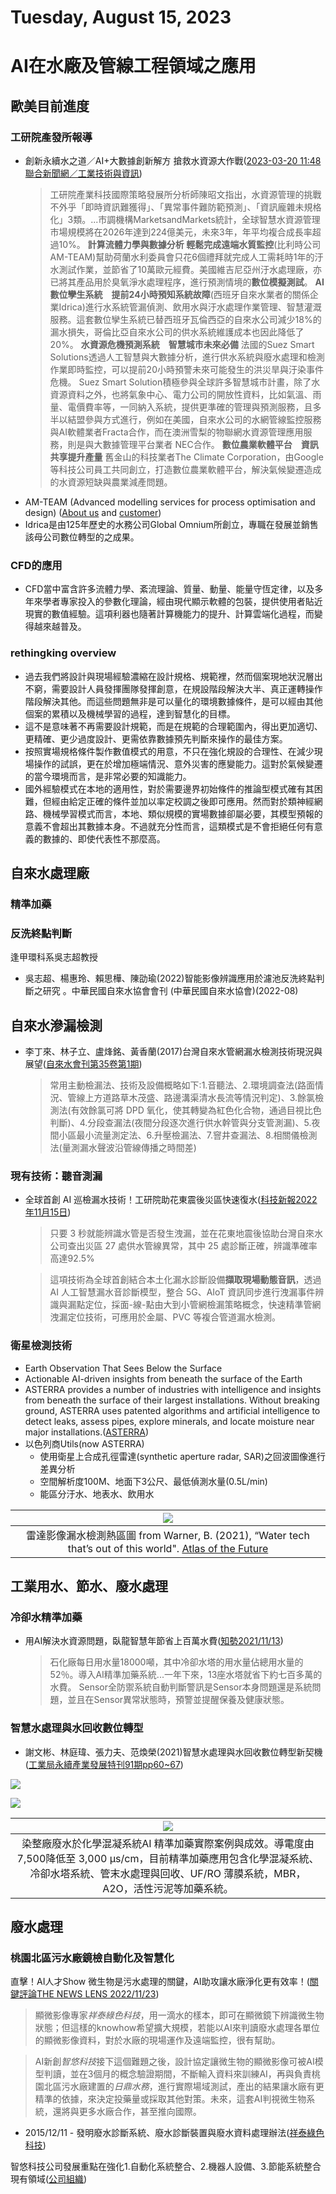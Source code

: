 # Tuesday, August 15, 2023

# AI在水廠及管線工程領域之應用

## 歐美目前進度

### 工研院產發所報導

- 創新永續水之道／AI+大數據創新解方 搶救水資源大作戰([2023-03-20 11:48 聯合新聞網／工業技術與資訊](https://udn.com/news/story/6905/7042846))
  > 工研院產業科技國際策略發展所分析師陳昭文指出，水資源管理的挑戰不外乎「即時資訊難獲得」、「異常事件難防範預測」、「資訊龐雜未規格化」3類。...市調機構MarketsandMarkets統計，全球智慧水資源管理市場規模將在2026年達到224億美元，未來3年，年平均複合成長率超過10%。
  > **計算流體力學與數據分析 輕鬆完成遠端水質監控**(比利時公司AM-TEAM)幫助荷蘭水利委員會只花6個禮拜就完成人工需耗時1年的汙水測試作業，並節省了10萬歐元經費。美國維吉尼亞州汙水處理廠，亦已將其產品用於臭氧淨水處理程序，進行預測情境的**數位模擬測試**。
  > **AI數位孿生系統　提前24小時預知系統故障**(西班牙自來水業者的關係企業Idrica)進行水系統管漏偵測、飲用水與汙水處理作業管理、智慧灌溉服務。這套數位孿生系統已替西班牙瓦倫西亞的自來水公司減少18%的漏水損失，哥倫比亞自來水公司的供水系統維護成本也因此降低了20%。
  > **水資源危機預測系統　智慧城市未來必備**
  > 法國的Suez Smart Solutions透過人工智慧與大數據分析，進行供水系統與廢水處理和檢測作業即時監控，可以提前20小時預警未來可能發生的洪災旱與汙染事件危機。
  > Suez Smart Solution積極參與全球許多智慧城市計畫，除了水資源資料之外，也將氣象中心、電力公司的開放性資料，比如氣溫、雨量、電價費率等，一同納入系統，提供更準確的管理與預測服務，且多半以結盟參與方式進行，例如在美國，自來水公司的水網管線監控服務與AI軟體業者Fracta合作，而在澳洲雪梨的物聯網水資源管理應用服務，則是與大數據管理平台業者 NEC合作。
  > **數位農業軟體平台　資訊共享提升產量**
  > 舊金山的科技業者The Climate Corporation，由Google等科技公司員工共同創立，打造數位農業軟體平台，解決氣候變遷造成的水資源短缺與農業減產問題。
- AM-TEAM (Advanced modelling services for process optimisation and design) ([About us](https://www.am-team.com/) and [customer](https://www.am-team.com/en/customer-stories/index.html))
- Idrica是由125年歷史的水務公司Global Omnium所創立，專職在發展並銷售該母公司數位轉型的之成果。

### CFD的應用

- CFD當中富含許多流體力學、紊流理論、質量、動量、能量守恆定律，以及多年來學者專家投入的參數化理論，經由現代顯示軟體的包裝，提供使用者貼近現實的數值經驗。這項利器也隨著計算機能力的提升、計算雲端化過程，而變得越來越普及。

### rethingking overview

- 過去我們將設計與現場經驗濃縮在設計規格、規範裡，然而個案現地狀況層出不窮，需要設計人員發揮團隊發揮創意，在規設階段解決大半、真正運轉操作階段解決其他。而這些問題無非是可以量化的環境數據條件，是可以經由其他個案的累積以及機械學習的過程，達到智慧化的目標。
- 這不是意味著不再需要設計規範，而是在規範的合理範圍內，得出更加適切、更精確、更少過度設計、更需依靠數據預先判斷來操作的最佳方案。
- 按照實場規格條件製作數值模式的用意，不只在強化規設的合理性、在減少現場操作的試誤，更在於增加極端情況、意外災害的應變能力。這對於氣候變遷的當今環境而言，是非常必要的知識能力。
- 國外經驗模式在本地的適用性，對於需要邊界初始條件的推論型模式確有其困難，但經由給定正確的條件並加以率定校調之後即可應用。然而對於類神經網路、機械學習模式而言，本地、類似規模的實場數據卻屬必要，其模型預報的意義不會超出其數據本身。不過就充分性而言，這類模式是不會拒絕任何有意義的數據的、即使代表性不那麼高。

## 自來水處理廠

### 精準加藥

[^15]: 台灣自來水（股）公司第八區管理處操作課(2023)自來水水質再進化 AI 精準加藥，112 年度經濟部中小企業處新創採購-場域實證‧共創解題。[經濟部中小企業處](https://www.spp.org.tw/spp/file_downloads/question/台灣自來水股份有限公司第八區管理處操作課─自來水水質再進化AI精準加藥.pdf)

### 反洗終點判斷

逢甲環科系吳志超教授
- 吳志超、楊惠玲、賴思樺、陳劭瑜(2022)智能影像辨識應用於濾池反洗終點判斷之研究 。中華民國自來水協會會刊 (中華民國自來水協會)(2022-08)

## 自來水滲漏檢測

- 李丁來、林子立、盧烽銘、黃香蘭(2017)台灣自來水管網漏水檢測技術現況與展望([自來水會刊第35卷第1期](https://tpl.ncl.edu.tw/NclService/pdfdownload?filePath=lV8OirTfsslWcCxIpLbUfg1V9cr4x1WcPDtJtzCNlHoNYlUXbu6_j6Ydd8gbOtpR&imgType=Bn5sH4BGpJw=&key=rVo9VgdvPyHzBS_-UcHMGhOFS3ON8V3LfTWQBCdCLsgeVVU9OyINO4qBZJhLTxWd&xmlId=0006861097))

  > 常用主動檢漏法、技術及設備概略如下:1.音聽法、2.環境調查法(路面情況、管線上方道路草木茂盛、路邊溝渠清水長流等情況判定)、3.餘氯檢測法(有效餘氯可將 DPD 氧化，使其轉變為紅色化合物，通過目視比色判斷)、4.分段查漏法(夜間分段逐次進行供水幹管與分支管測漏)、5.夜間小區最小流量測定法、6.升壓檢漏法、7.窨井查漏法、8.相關儀檢測法(量測漏水聲波沿管線傳播之時間差)

### 現有技術：聽音測漏

- 全球首創 AI 巡檢漏水技術！工研院助花東震後災區快速復水([科技新報2022年11月15日](https://technews.tw/2022/11/15/imarc/))
  > 只要 3 秒就能辨識水管是否發生洩漏，並在花東地震後協助台灣自來水公司查出災區 27 處供水管線異常，其中 25 處診斷正確，辨識準確率高達92.5%

  > 這項技術為全球首創結合本土化漏水診斷設備**擷取現場動態音訊**，透過 AI 人工智慧漏水音診斷模型，整合 5G、AIoT 資訊同步進行洩漏事件辨識與漏點定位，採面-線-點由大到小管網檢漏策略概念，快速精準管網洩漏定位技術，可應用於金屬、PVC 等複合管道漏水檢測。

### 衛星檢測技術

- Earth Observation That Sees Below the Surface
- Actionable AI-driven insights from beneath the surface of the Earth
- ASTERRA provides a number of industries with intelligence and insights from beneath the surface of their largest installations. Without breaking ground, ASTERRA uses patented algorithms and artificial intelligence to detect leaks, assess pipes, explore minerals, and locate moisture near major installations.([ASTERRA](https://asterra.io/))
- 以色列商Utils(now ASTERRA)
  - 使用衛星上合成孔徑雷達(synthetic aperture radar, SAR)之回波圖像進行差異分析
  - 空間解析度100M、地面下3公尺、最低偵測水量(0.5L/min)
  - 能區分汙水、地表水、飲用水

|![](https://github.com/sinotec2/FAQ/raw/main/attachments/2023-08-15-08-54-29.png)|
|:-:|
|雷達影像漏水檢測熱區圖 from Warner, B. (2021), “Water tech that’s out of this world". [Atlas of the Future](https://atlasofthefuture.org/project/utilis/)|

## 工業用水、節水、廢水處理

### 冷卻水精準加藥

- 用AI解決水資源問題，臥龍智慧年節省上百萬水費([知勢2021/11/13](https://edge.aif.tw/aipoint-interview/))
  > 石化廠每日用水量18000噸，其中冷卻水塔的用水量佔總用水量的52％。導入AI精準加藥系統...一年下來，13座水塔就省下約七百多萬的水費。
  > Sensor全防禦系統自動判斷警訊是Sensor本身問題還是系統問題，並且在Sensor異常狀態時，預警並提醒保養及健康狀態。

### 智慧水處理與水回收數位轉型

- 謝文彬、林庭瑋、張力夫、范煥榮(2021)智慧水處理與水回收數位轉型新契機([工業局永續產業發展特刊91期pp60~67](https://proj.ftis.org.tw/isdn/Download/FileDownLoad?fileid=210))

![](../attachments/2023-08-15-15-29-36.png)

![](../attachments/2023-08-15-15-25-02.png)

|![](../attachments/2023-08-15-15-19-07.png)|
|:-:|
|染整廠廢水於化學混凝系統AI 精準加藥實際案例與成效。導電度由 7,500降低至 3,000 µs/cm，目前精準加藥應用包含化學混凝系統、冷卻水塔系統、管末水處理與回收、UF/RO 薄膜系統，MBR，A2O，活性污泥等加藥系統。|

## 廢水處理

### 桃園北區污水廠鏡檢自動化及智慧化

直擊！AI人才Show 微生物是污水處理的關鍵，AI助攻讓水廠淨化更有效率！([關鍵評論THE NEWS LENS 2022/11/23](https://www.thenewslens.com/feature/aishow/177007))

> 顯微影像專家*祥泰綠色科技*，用一滴水的樣本，即可在顯微鏡下辨識微生物狀態；但這樣的knowhow希望擴大規模，若能以AI來判讀廢水處理各單位的顯微影像資料，對於水廠的現場運作及遠端監控，很有幫助。

> AI新創*智悠科技*接下這個難題之後，設計協定讓微生物的顯微影像可被AI模型判讀，並在3個月的概念驗證期間，不斷輸入資料來訓練AI，再與負責桃園北區污水廠建置的*日鼎水務*，進行實際場域測試，產出的結果讓水廠有更精準的依據，來決定投藥量或採取其他對策。未來，這套AI判視微生物系統，還將與更多水廠合作，甚至推向國際。
- 2015/12/11 - 發明廢水診斷系統、廢水診斷裝置與廢水資料處理辦法([祥泰綠色科技](http://www.awg.com.tw/about-us/patent-license.html))

智悠科技公司發展重點在強化1.自動化系統整合、2.機器人設備、3.節能系統整合現有領域([公司組織](http://www.mutek-dus.com/about.php))